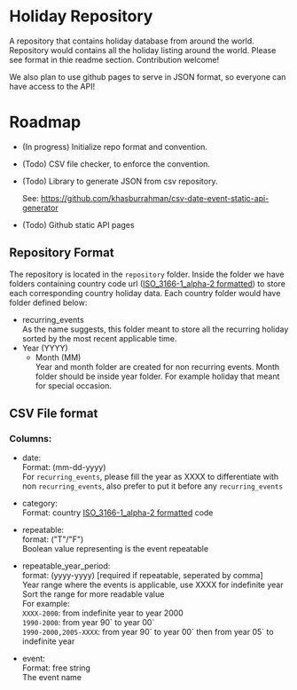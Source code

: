 # Holiday Repository
A repository that contains holiday database from around the world.
Repository would contains all the holiday listing around the world.
Please see format in thie readme section. Contribution welcome!

We also plan to use github pages to serve in JSON format, so everyone can have access to the API!

# Roadmap
- (In progress) Initialize repo format and convention.
- (Todo) CSV file checker, to enforce the convention. 
- (Todo) Library to generate JSON from csv repository. 
   
  See: https://github.com/khasburrahman/csv-date-event-static-api-generator
- (Todo) Github static API pages

## Repository Format
The repository is located in the `repository` folder. Inside the folder we have folders containing country code url ([ISO_3166-1_alpha-2 formatted](https://en.wikipedia.org/wiki/ISO_3166-1_alpha-2)) to store each corresponding country holiday data. Each country folder would have folder defined below: 

- recurring_events    
  As the name suggests, this folder meant to store all the recurring holiday sorted by the most recent applicable time.  
- Year (YYYY)  
  -  Month (MM)  
  Year and month folder are created for non recurring events. Month folder should be inside year folder. For example holiday that meant for special occasion. 
    

## CSV File format
### Columns: 

- date:  
  Format: (mm-dd-yyyy)  
  For `recurring_events`, please fill the year as XXXX to differentiate with non `recurring_events`, also prefer to put it before any `recurring_events`

- category:  
  Format: country [ISO_3166-1_alpha-2 formatted](https://en.wikipedia.org/wiki/ISO_3166-1_alpha-2) code  

- repeatable:  
  format: ("T"/"F")  
  Boolean value representing is the event repeatable

- repeatable_year_period:  
  format: (yyyy-yyyy) [required if repeatable, seperated by comma]  
  Year range where the events is applicable, use XXXX for indefinite year  
  Sort the range for more readable value   
  For example:  
  `XXXX-2000`: from indefinite year to year 2000  
  `1990-2000`: from year 90\` to year 00\`  
  `1990-2000,2005-XXXX`: from year 90\` to year 00\` then from year 05\` to indefinite year  

- event:  
  Format: free string  
  The event name
